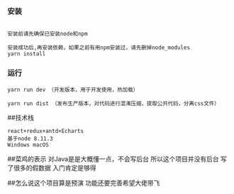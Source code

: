 ### 安装```bush安装前请先确保已安装node和npm安装成功后,再安装依赖，如果之前有用npm安装过，请先删掉node_modulesyarn install```### 运行```bushyarn run dev （开发版本，用于开发使用，热加载）  yarn run dist （发布生产版本，对代码进行混淆压缩，提取公共代码，分离css文件）```##技术栈```bushreact+redux+antd+Echarts基于node 8.11.3Windows macOS ```##菜鸡的表示对Java是是大概懂一点，不会写后台所以这个项目并没有后台写了很多的假数据入门肯定是够得##怎么说这个项目算是预演 功能还要完善希望大佬带飞